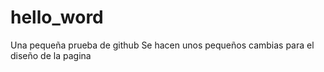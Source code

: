 # hello_word
Una pequeña prueba de github
Se hacen unos pequeños cambias para el diseño de la pagina  
